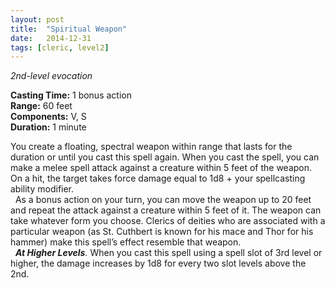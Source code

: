 ```yaml
---
layout: post
title:  "Spiritual Weapon"
date:   2014-12-31
tags: [cleric, level2]
---
```


_2nd-level evocation_

**Casting Time:** 1 bonus action  
**Range:** 60 feet  
**Components:** V, S  
**Duration:** 1 minute

You create a floating, spectral weapon within range that lasts for the duration or until you cast this spell again. When you cast the spell, you can make a melee spell attack against a creature within 5 feet of the weapon. On a hit, the target takes force damage equal to 1d8 + your spellcasting ability modifier.  
&nbsp;&nbsp;As a bonus action on your turn, you can move the weapon up to 20 feet and repeat the attack against a creature within 5 feet of it. The weapon can take whatever form you choose. Clerics of deities who are associated with a particular weapon (as St. Cuthbert is known for his mace and Thor for his hammer) make this spell’s effect resemble that weapon.  
&nbsp;&nbsp;_**At Higher Levels**._ When you cast this spell using a spell slot of 3rd level or higher, the damage increases by 1d8 for every two slot levels above the 2nd.
